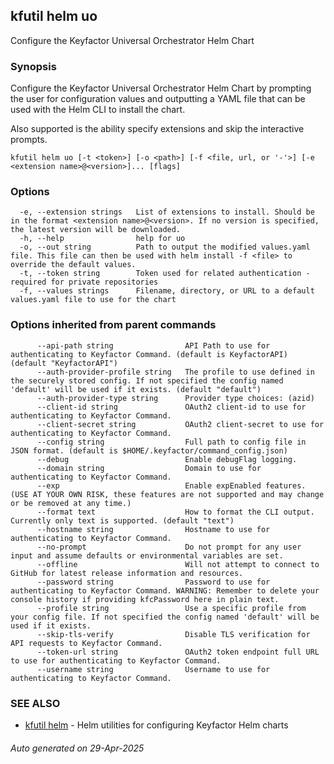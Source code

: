 ## kfutil helm uo

Configure the Keyfactor Universal Orchestrator Helm Chart

### Synopsis

Configure the Keyfactor Universal Orchestrator Helm Chart by prompting the user for configuration values and outputting a YAML file that can be used with the Helm CLI to install the chart.

Also supported is the ability specify extensions and skip the interactive prompts.


```
kfutil helm uo [-t <token>] [-o <path>] [-f <file, url, or '-'>] [-e <extension name>@<version>]... [flags]
```

### Options

```
  -e, --extension strings   List of extensions to install. Should be in the format <extension name>@<version>. If no version is specified, the latest version will be downloaded.
  -h, --help                help for uo
  -o, --out string          Path to output the modified values.yaml file. This file can then be used with helm install -f <file> to override the default values.
  -t, --token string        Token used for related authentication - required for private repositories
  -f, --values strings      Filename, directory, or URL to a default values.yaml file to use for the chart
```

### Options inherited from parent commands

```
      --api-path string                API Path to use for authenticating to Keyfactor Command. (default is KeyfactorAPI) (default "KeyfactorAPI")
      --auth-provider-profile string   The profile to use defined in the securely stored config. If not specified the config named 'default' will be used if it exists. (default "default")
      --auth-provider-type string      Provider type choices: (azid)
      --client-id string               OAuth2 client-id to use for authenticating to Keyfactor Command.
      --client-secret string           OAuth2 client-secret to use for authenticating to Keyfactor Command.
      --config string                  Full path to config file in JSON format. (default is $HOME/.keyfactor/command_config.json)
      --debug                          Enable debugFlag logging.
      --domain string                  Domain to use for authenticating to Keyfactor Command.
      --exp                            Enable expEnabled features. (USE AT YOUR OWN RISK, these features are not supported and may change or be removed at any time.)
      --format text                    How to format the CLI output. Currently only text is supported. (default "text")
      --hostname string                Hostname to use for authenticating to Keyfactor Command.
      --no-prompt                      Do not prompt for any user input and assume defaults or environmental variables are set.
      --offline                        Will not attempt to connect to GitHub for latest release information and resources.
      --password string                Password to use for authenticating to Keyfactor Command. WARNING: Remember to delete your console history if providing kfcPassword here in plain text.
      --profile string                 Use a specific profile from your config file. If not specified the config named 'default' will be used if it exists.
      --skip-tls-verify                Disable TLS verification for API requests to Keyfactor Command.
      --token-url string               OAuth2 token endpoint full URL to use for authenticating to Keyfactor Command.
      --username string                Username to use for authenticating to Keyfactor Command.
```

### SEE ALSO

* [kfutil helm](kfutil_helm.md)	 - Helm utilities for configuring Keyfactor Helm charts

###### Auto generated on 29-Apr-2025
